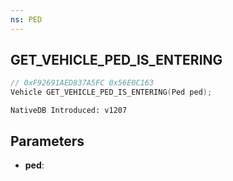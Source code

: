 ```yaml
---
ns: PED
---
```

## GET_VEHICLE_PED_IS_ENTERING

```c
// 0xF92691AED837A5FC 0x56E0C163
Vehicle GET_VEHICLE_PED_IS_ENTERING(Ped ped);
```

```
NativeDB Introduced: v1207
```

## Parameters
* **ped**:
